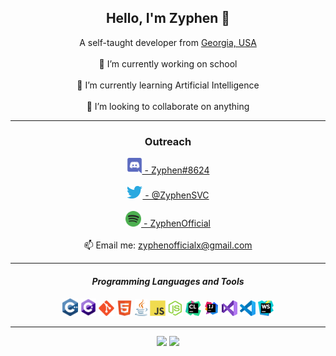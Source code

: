<div align="center">
    <h2> Hello, I'm Zyphen 👋 </h2>
    A self-taught developer from <a href="https://www.google.com/maps/search/?api=1&query=Georgia,USA">Georgia, USA</a>
    <br><br>
    🔭 I’m currently working on school
    <br><br>
    🌱 I’m currently learning Artificial Intelligence
    <br><br>
    👯 I’m looking to collaborate on anything
    <hr>
    <h3> Outreach</h3>
    <a href="https://discord.com/">
    <img alt="Discord: Zyphen#8624", width="25px" src="assets/discord.svg"> - Zyphen#8624
    </a>
    <br><br>
    <a href="https://twitter.com/ZyphenSVC">
    <img alt="Zyphen's Twitter", width="25px" src="assets/twitter.svg"> - @ZyphenSVC
    </a>
    <br><br>
    <a href="https://open.spotify.com/user/u1td5l8mfiale0719g49k6f0h">
    <img alt="Zyphen's Spotify", width="25px" src="assets/spotify.svg"> - ZyphenOfficial
    </a>
    <br><br>    
    📫 Email me: <a href="mailto:zyphenofficialx@gmail.com">zyphenofficialx@gmail.com</a>
    <hr>
    <h4> <i> Programming Languages and Tools </i> </h4>
    <code><img width="25px" src="assets/cpp.svg"></code>
    <code><img width="25px" src="assets/cs.svg"></code>
    <code><img width="25px" src="assets/git.svg"></code>
    <code><img width="25px" src="assets/html.svg"></code>
    <code><img width="20px" src="assets/java.svg"></code>
    <code><img width="25px" src="assets/javascript.svg"></code>
    <code><img width="25px" src="assets/nodejs.svg"></code>
    <code><img width="25px" src="assets/clion.svg"></code>
    <code><img width="25px" src="assets/intellij.svg"></code>
    <code><img width="25px" src="assets/visualstudio.svg"></code>
    <code><img width="25px" src="assets/visualstudiocode.svg"></code>
    <code><img width="25px" src="assets/webstorm.svg"></code>
    <hr>
    <img src="https://github-readme-stats.vercel.app/api?username=ZyphenSVC&show_icons=true&hide_border=true&theme=tokyonight"/>
    <img src="https://github-readme-stats.vercel.app/api/top-langs/?username=ZyphenSVC&layout=compact&theme=tokyonight"/>
